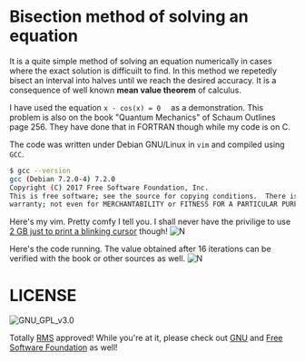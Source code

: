 # Bisection method of solving an equation 

It is a quite simple method of solving an equation numerically in cases where the exact solution is difficuilt to find. In this method we repetedly bisect an interval into halves until we reach the desired accuracy. It is a consequence of well known **mean value theorem** of calculus.

I have used the equation  `x - cos(x) = 0  ` as a demonstration. This problem is also on the book "Quantum Mechanics" of Schaum Outlines page 256. They have done that in FORTRAN though while my code is on C.

The code was written under Debian GNU/Linux in `vim` and compiled using `GCC`.
``` sh
$ gcc --version
gcc (Debian 7.2.0-4) 7.2.0
Copyright (C) 2017 Free Software Foundation, Inc.
This is free software; see the source for copying conditions.  There is NO
warranty; not even for MERCHANTABILITY or FITNESS FOR A PARTICULAR PURPOSE.
```
Here's my vim. Pretty comfy I tell you. I shall never have the privilige to use [2 GB just to print a blinking cursor](https://github.com/Microsoft/vscode/issues/22900)  though!
![N](https://imgoat.com/uploads/c8349cc726/44647.png)


Here's the code running. The value obtained after 16 iterations can be verified with the book or other sources as well.
![N](https://imgoat.com/uploads/c8349cc726/44644.png)

# LICENSE
![GNU_GPL_v3.0](https://www.gnu.org/graphics/gplv3-127x51.png)


Totally [RMS](https://stallman.org/) approved!
While you're at it, please check out [GNU](https://www.gnu.org) and [Free Software Foundation](https://www.fsf.org) as well!
